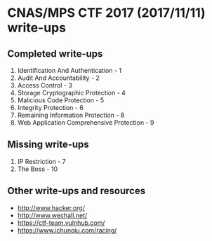 # CNAS/MPS CTF 2017 (2017/11/11) write-ups
## Completed write-ups
1. Identification And Authentication - 1
1. Audit And Accountability - 2
1. Access Control - 3
1. Storage Cryptographic Protection - 4
1. Malicious Code Protection - 5
1. Integrity Protection - 6
1. Remaining Information Protection - 8
1. Web Application Comprehensive Protection - 9

## Missing write-ups
1. IP Restriction - 7
1. The Boss - 10

## Other write-ups and resources

* <http://www.hacker.org/>
* <http://www.wechall.net/>
* <https://ctf-team.vulnhub.com/>
* <https://www.ichunqiu.com/racing/>
